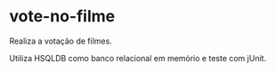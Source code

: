vote-no-filme
=============

Realiza a votação de filmes.


Utiliza HSQLDB como banco relacional em memório e teste com jUnit.
